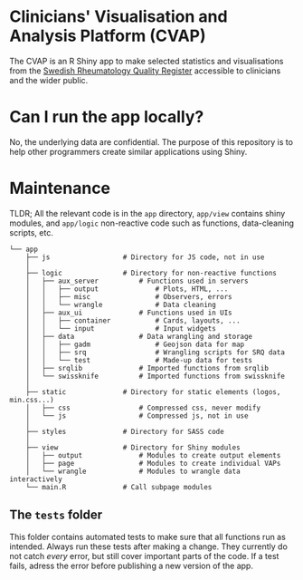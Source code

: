 # Clinicians' Visualisation and Analysis Platform (CVAP)

The CVAP is an R Shiny app to make selected statistics and visualisations from the [Swedish Rheumatology Quality Register](www.srq.nu) accessible to clinicians and the wider public.

# Can I run the app locally?

No, the underlying data are confidential. The purpose of this repository is to help other programmers create similar applications using Shiny.

# Maintenance

TLDR; All the relevant code is in the `app` directory, `app/view` contains shiny modules, and `app/logic` non-reactive code such as functions, data-cleaning scripts, etc.

```
└── app
    ├── js                  # Directory for JS code, not in use
    │
    ├── logic               # Directory for non-reactive functions
    │   ├── aux_server          # Functions used in servers
    │   │   ├── output              # Plots, HTML, ...
    │   │   ├── misc                # Observers, errors
    │   │   └── wrangle             # Data cleaning
    │   ├── aux_ui              # Functions used in UIs
    │   │   ├── container           # Cards, layouts, ...
    │   │   └── input               # Input widgets
    │   ├── data                # Data wrangling and storage
    │   │   ├── gadm                # Geojson data for map
    │   │   ├── srq                 # Wrangling scripts for SRQ data
    │   │   └── test                # Made-up data for tests
    │   ├── srqlib              # Imported functions from srqlib
    │   └── swissknife          # Imported functions from swissknife
    │
    ├── static              # Directory for static elements (logos, min.css...)
    │   ├── css                 # Compressed css, never modify
    │   └── js                  # Compressed js, not in use
    │
    ├── styles              # Directory for SASS code
    │
    ├── view                # Directory for Shiny modules
    │   ├── output              # Modules to create output elements
    │   ├── page                # Modules to create individual VAPs
    │   └── wrangle             # Modules to wrangle data interactively
    └── main.R              # Call subpage modules
```

## The `tests` folder

This folder contains automated tests to make sure that all functions run as intended. Always run these tests after making a change. They currently do not catch _every_ error, but still cover important parts of the code. If a test fails, adress the error before publishing a new version of the app.
